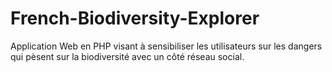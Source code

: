 # French-Biodiversity-Explorer
 Application Web en PHP visant à sensibiliser les utilisateurs sur les dangers qui pèsent sur la biodiversité avec un côté réseau social.
